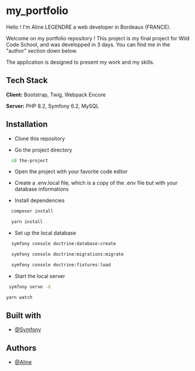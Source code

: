 # my_portfolio


Hello ! I'm Aline LEGENDRE a web developer in Bordeaux (FRANCE). 

Welcome on my portfolio repository ! This project is my final project for Wild Code School, and was developped in 3 days. You can find me in the "author" section down below.

The application is designed to present my work and my skills.

## Tech Stack

**Client:** Bootstrap, Twig, Webpack Encore

**Server:** PHP 8.2, Symfony 6.2, MySQL


## Installation

- Clone this repository

- Go the project directory
```bash
  cd the-project
  ```
- Open the project with your favorite code editor
- Create a .env.local file, which is a copy of the .env file but with your database informations

- Install dependencies

```bash
  composer install 
  ```
```bash
  yarn install 
```

- Set up the local database
```bash
  symfony console doctrine:database:create 
  ```
```bash
  symfony console doctrine:migrations:migrate 
```
```bash
  symfony console doctrine:fixtures:load 
```
- Start the local server
 ```bash
  symfony serve -d 
  ```
  ```bash
  yarn watch
```

## Built with

- [@Symfony](https://github.com/symfony/symfony)

## Authors

- [@Aline](https://github.com/Aline33)


